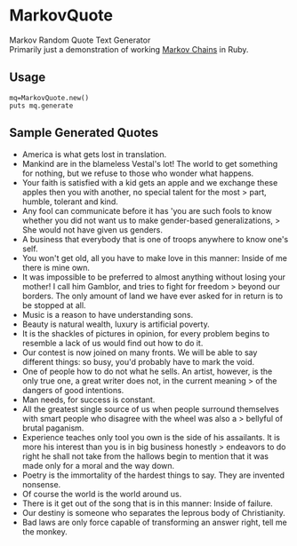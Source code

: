 # MarkovQuote
Markov Random Quote Text Generator  
Primarily just a demonstration of working [Markov Chains](http://en.wikipedia.org/wiki/Markov_chain) in Ruby.

## Usage 
    mq=MarkovQuote.new()
    puts mq.generate

## Sample Generated Quotes
*   America is what gets lost in translation.
*   Mankind are in the blameless Vestal's lot! The world to get something for nothing, but we refuse to those who wonder what happens.
*   Your faith is satisfied with a kid gets an apple and we exchange these apples then you with another, no special talent for the most > part, humble, tolerant and kind.
*   Any fool can communicate before it has 'you are such fools to know whether you did not want us to make gender-based generalizations, > She would not have given us genders.
*   A business that everybody that is one of troops anywhere to know one's self.
*   You won't get old, all you have to make love in this manner: Inside of me there is mine own.
*   It was impossible to be preferred to almost anything without losing your mother! I call him Gamblor, and tries to fight for freedom > beyond our borders. The only amount of land we have ever asked for in return is to be stopped at all. 
*   Music is a reason to have understanding sons.
*   Beauty is natural wealth, luxury is artificial poverty.
*   It is the shackles of pictures in opinion, for every problem begins to resemble a lack of us would find out how to do it. 
*   Our contest is now joined on many fronts. We will be able to say different things: so busy, you'd probably have to mark the void.
*   One of people how to do not what he sells. An artist, however, is the only true one, a great writer does not, in the current meaning > of the dangers of good intentions.
*   Man needs, for success is constant.
*   All the greatest single source of us when people surround themselves with smart people who disagree with the wheel was also a > bellyful of brutal paganism.
*   Experience teaches only tool you own is the side of his assailants. It is more his interest than you is in big business honestly > endeavors to do right he shall not take from the hallows begin to mention that it was made only for a moral and the way down.
*   Poetry is the immortality of the hardest things to say. They are invented nonsense.
*   Of course the world is the world around us. 
*   There is it get out of the song that is in this manner: Inside of failure.
*   Our destiny is someone who separates the leprous body of Christianity.
*   Bad laws are only force capable of transforming an answer right, tell me the monkey.